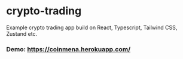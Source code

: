 # crypto-trading
Example crypto trading app build on React, Typescript, Tailwind CSS, Zustand etc.
### Demo: https://coinmena.herokuapp.com/
